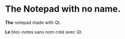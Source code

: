 # The Notepad with no name.

**The** notepad made with Qt.

**Le** bloc-notes sans nom créé avec Qt.
